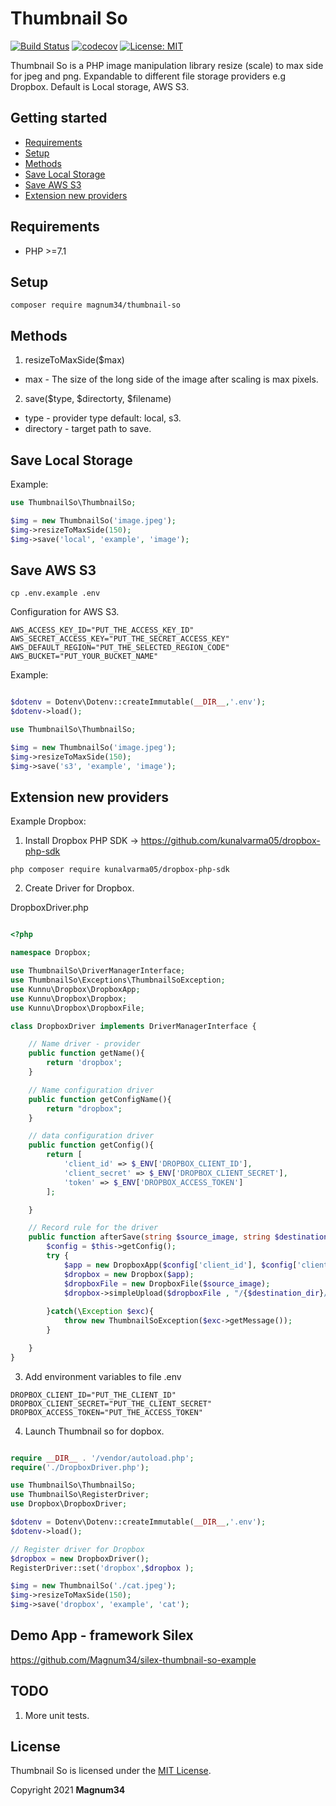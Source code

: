 # Thumbnail So

[![Build Status](https://travis-ci.com/Magnum34/Thumbnail-so.svg?branch=main)](https://travis-ci.com/Magnum34/Thumbnail-so)
[![codecov](https://codecov.io/gh/Magnum34/Thumbnail-so/branch/main/graph/badge.svg?token=uNydmJRFvB)](https://codecov.io/gh/Magnum34/Thumbnail-so)
[![License: MIT](https://img.shields.io/badge/License-MIT-yellow.svg)](https://opensource.org/licenses/MIT)


Thumbnail So is a PHP image manipulation library  resize (scale) to max side for jpeg and png. Expandable to different file storage providers e.g Dropbox. Default is Local storage, AWS S3.

## Getting started

* [Requirements](#requirements)
* [Setup](#setup)
* [Methods](#methods)
* [Save Local Storage](#save-local-storage)
* [Save AWS S3](#save-aws-s3)
* [Extension new providers](#extension-new-providers)

## Requirements

* PHP >=7.1 

## Setup

```
composer require magnum34/thumbnail-so
```
## Methods 

1. resizeToMaxSide($max)

* max -  The size of the long side of the image after scaling is max pixels.

2. save($type, $directorty, $filename)
* type - provider type default: local, s3.
* directory - target path to save.


## Save Local Storage


Example:
```php
use ThumbnailSo\ThumbnailSo;

$img = new ThumbnailSo('image.jpeg');
$img->resizeToMaxSide(150);
$img->save('local', 'example', 'image');

```

## Save AWS S3


```
cp .env.example .env
```

Configuration for AWS S3.
```
AWS_ACCESS_KEY_ID="PUT_THE_ACCESS_KEY_ID"  
AWS_SECRET_ACCESS_KEY="PUT_THE_SECRET_ACCESS_KEY"
AWS_DEFAULT_REGION="PUT_THE_SELECTED_REGION_CODE"
AWS_BUCKET="PUT_YOUR_BUCKET_NAME"
```

Example:
```php

$dotenv = Dotenv\Dotenv::createImmutable(__DIR__,'.env');
$dotenv->load();

use ThumbnailSo\ThumbnailSo;

$img = new ThumbnailSo('image.jpeg');
$img->resizeToMaxSide(150);
$img->save('s3', 'example', 'image');

```

## Extension new providers

Example Dropbox:

1. Install Dropbox PHP SDK ->  https://github.com/kunalvarma05/dropbox-php-sdk

```
php composer require kunalvarma05/dropbox-php-sdk
```

2. Create Driver for Dropbox. 

DropboxDriver.php
```php

<?php

namespace Dropbox;

use ThumbnailSo\DriverManagerInterface;
use ThumbnailSo\Exceptions\ThumbnailSoException;
use Kunnu\Dropbox\DropboxApp;
use Kunnu\Dropbox\Dropbox;
use Kunnu\Dropbox\DropboxFile;

class DropboxDriver implements DriverManagerInterface {

    // Name driver - provider
    public function getName(){
        return 'dropbox';
    }

    // Name configuration driver
    public function getConfigName(){
        return "dropbox";
    }

    // data configuration driver
    public function getConfig(){
        return [
            'client_id' => $_ENV['DROPBOX_CLIENT_ID'],
            'client_secret' => $_ENV['DROPBOX_CLIENT_SECRET'],
            'token' => $_ENV['DROPBOX_ACCESS_TOKEN']
        ];

    }

    // Record rule for the driver
    public function afterSave(string $source_image, string $destination_dir, string $destination_name, string $extension){
        $config = $this->getConfig();
        try {
            $app = new DropboxApp($config['client_id'], $config['client_secret'],$config['token']);
            $dropbox = new Dropbox($app);
            $dropboxFile = new DropboxFile($source_image);
            $dropbox->simpleUpload($dropboxFile , "/{$destination_dir}/{$destination_name}.{$extension}", ['autorename' => true]);
           
        }catch(\Exception $exc){
            throw new ThumbnailSoException($exc->getMessage());
        }

    }
}
```

3. Add environment variables to file .env

```
DROPBOX_CLIENT_ID="PUT_THE_CLIENT_ID"
DROPBOX_CLIENT_SECRET="PUT_THE_CLIENT_SECRET"
DROPBOX_ACCESS_TOKEN="PUT_THE_ACCESS_TOKEN"
```

4. Launch Thumbnail so for dopbox.

```php

require __DIR__ . '/vendor/autoload.php';
require('./DropboxDriver.php');

use ThumbnailSo\ThumbnailSo;
use ThumbnailSo\RegisterDriver;
use Dropbox\DropboxDriver;

$dotenv = Dotenv\Dotenv::createImmutable(__DIR__,'.env');
$dotenv->load();

// Register driver for Dropbox
$dropbox = new DropboxDriver();
RegisterDriver::set('dropbox',$dropbox );

$img = new ThumbnailSo('./cat.jpeg');
$img->resizeToMaxSide(150);
$img->save('dropbox', 'example', 'cat');


```

## Demo App - framework Silex

https://github.com/Magnum34/silex-thumbnail-so-example

## TODO

1. More unit tests.

## License

Thumbnail So is licensed under the [MIT License](http://opensource.org/licenses/MIT).

Copyright 2021 **Magnum34**
